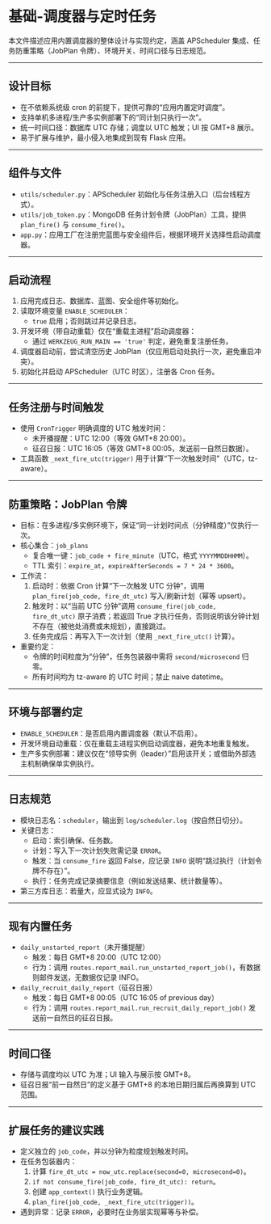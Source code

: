 # 基础-调度器与定时任务

本文件描述应用内置调度器的整体设计与实现约定，涵盖 APScheduler 集成、任务防重策略（JobPlan 令牌）、环境开关、时间口径与日志规范。

---

## 设计目标
- 在不依赖系统级 cron 的前提下，提供可靠的“应用内置定时调度”。
- 支持单机多进程/生产多实例部署下的“同计划只执行一次”。
- 统一时间口径：数据库 UTC 存储；调度以 UTC 触发；UI 按 GMT+8 展示。
- 易于扩展与维护，最小侵入地集成到现有 Flask 应用。

---

## 组件与文件
- `utils/scheduler.py`：APScheduler 初始化与任务注册入口（后台线程方式）。
- `utils/job_token.py`：MongoDB 任务计划令牌（JobPlan）工具，提供 `plan_fire()` 与 `consume_fire()`。
- `app.py`：应用工厂在注册完蓝图与安全组件后，根据环境开关选择性启动调度器。

---

## 启动流程
1. 应用完成日志、数据库、蓝图、安全组件等初始化。
2. 读取环境变量 `ENABLE_SCHEDULER`：
   - `true` 启用；否则跳过并记录日志。
3. 开发环境（带自动重载）仅在“重载主进程”启动调度器：
   - 通过 `WERKZEUG_RUN_MAIN == 'true'` 判定，避免重复注册任务。
4. 调度器启动前，尝试清空历史 JobPlan（仅应用启动处执行一次，避免重启冲突）。
5. 初始化并启动 APScheduler（UTC 时区），注册各 Cron 任务。

---

## 任务注册与时间触发
- 使用 `CronTrigger` 明确调度的 UTC 触发时间：
  - 未开播提醒：UTC 12:00（等效 GMT+8 20:00）。
  - 征召日报：UTC 16:05（等效 GMT+8 00:05，发送前一自然日数据）。
- 工具函数 `_next_fire_utc(trigger)` 用于计算“下一次触发时间”（UTC，tz-aware）。

---

## 防重策略：JobPlan 令牌
- 目标：在多进程/多实例环境下，保证“同一计划时间点（分钟精度）”仅执行一次。
- 核心集合：`job_plans`
  - 复合唯一键：`job_code + fire_minute`（UTC，格式 `YYYYMMDDHHMM`）。
  - TTL 索引：`expire_at`，`expireAfterSeconds = 7 * 24 * 3600`。
- 工作流：
  1) 启动时：依据 Cron 计算“下一次触发 UTC 分钟”，调用 `plan_fire(job_code, fire_dt_utc)` 写入/刷新计划（幂等 upsert）。
  2) 触发时：以“当前 UTC 分钟”调用 `consume_fire(job_code, fire_dt_utc)` 原子消费；若返回 True 才执行任务，否则说明该分钟计划不存在（被他处消费或未规划），直接跳过。
  3) 任务完成后：再写入下一次计划（使用 `_next_fire_utc()` 计算）。
- 重要约定：
  - 令牌的时间粒度为“分钟”，任务包装器中需将 `second/microsecond` 归零。
  - 所有时间均为 tz-aware 的 UTC 时间；禁止 naive datetime。

---

## 环境与部署约定
- `ENABLE_SCHEDULER`：是否启用内置调度器（默认不启用）。
- 开发环境自动重载：仅在重载主进程实例启动调度器，避免本地重复触发。
- 生产多实例部署：建议仅在“领导实例（leader）”启用该开关；或借助外部选主机制确保单实例执行。

---

## 日志规范
- 模块日志名：`scheduler`，输出到 `log/scheduler.log`（按自然日切分）。
- 关键日志：
  - 启动：索引确保、任务数。
  - 计划：写入下一次计划失败需记录 `ERROR`。
  - 触发：当 `consume_fire` 返回 False，应记录 `INFO` 说明“跳过执行（计划令牌不存在）”。
  - 执行：任务完成记录摘要信息（例如发送结果、统计数量等）。
- 第三方库日志：若量大，应显式设为 `INFO`。

---

## 现有内置任务
- `daily_unstarted_report`（未开播提醒）
  - 触发：每日 GMT+8 20:00（UTC 12:00）
  - 行为：调用 `routes.report_mail.run_unstarted_report_job()`，有数据则邮件发送，无数据仅记录 INFO。
- `daily_recruit_daily_report`（征召日报）
  - 触发：每日 GMT+8 00:05（UTC 16:05 of previous day）
  - 行为：调用 `routes.report_mail.run_recruit_daily_report_job()` 发送前一自然日的征召日报。

---

## 时间口径
- 存储与调度均以 UTC 为准；UI 输入与展示按 GMT+8。
- 征召日报“前一自然日”的定义基于 GMT+8 的本地日期归属后再换算到 UTC 范围。

---

## 扩展任务的建议实践
- 定义独立的 `job_code`，并以分钟为粒度规划触发时间。
- 在任务包装器内：
  1) 计算 `fire_dt_utc = now_utc.replace(second=0, microsecond=0)`。
  2) `if not consume_fire(job_code, fire_dt_utc): return`。
  3) 创建 `app_context()` 执行业务逻辑。
  4) `plan_fire(job_code, _next_fire_utc(trigger))`。
- 遇到异常：记录 `ERROR`，必要时在业务层实现幂等与补偿。
